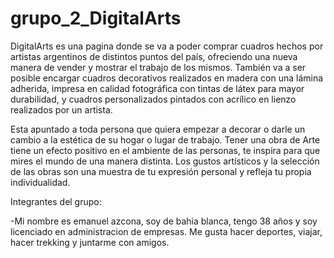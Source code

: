 # grupo_2_DigitalArts

DigitalArts es una pagina donde se va a poder comprar cuadros hechos por artistas argentinos de distintos puntos del país, ofreciendo una nueva manera de vender y mostrar el trabajo de los mismos. También va a ser posible encargar cuadros decorativos realizados en madera con una lámina adherida, impresa en calidad fotográfica con tintas de látex para mayor durabilidad, y cuadros personalizados pintados con acrílico en lienzo realizados por un artista.

Esta apuntado a toda persona que quiera empezar a decorar o darle un cambio a la estética de su hogar o lugar de trabajo. Tener una obra de Arte tiene un efecto positivo en el ambiente de las personas, te inspira para que mires el mundo de una manera distinta. Los gustos artísticos y la selección de las obras son una muestra de tu expresión personal y refleja tu propia individualidad.

Integrantes del grupo:

-Mi nombre es emanuel azcona, soy de bahia blanca, tengo 38 años y soy licenciado en administracion de empresas. Me gusta hacer deportes, viajar, hacer trekking y juntarme con amigos.
